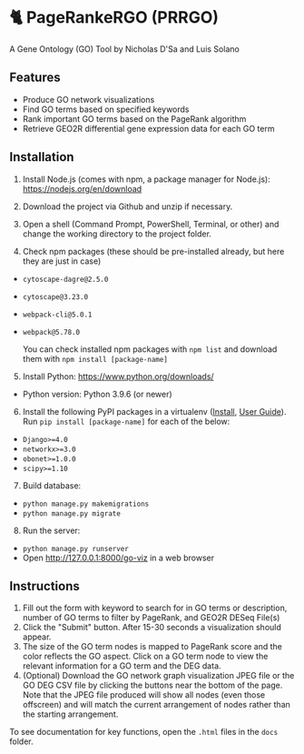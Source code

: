 # 🐈 PageRankeRGO (PRRGO)
A Gene Ontology (GO) Tool by Nicholas D'Sa and Luis Solano

## Features
* Produce GO network visualizations
* Find GO terms based on specified keywords
* Rank important GO terms based on the PageRank algorithm
* Retrieve GEO2R differential gene expression data for each GO term

## Installation
1. Install Node.js (comes with npm, a package manager for Node.js): https://nodejs.org/en/download

2. Download the project via Github and unzip if necessary.

3. Open a shell (Command Prompt, PowerShell, Terminal, or other) and change the working directory to the project folder.

4. Check npm packages (these should be pre-installed already, but here they are just in case)
* `cytoscape-dagre@2.5.0`
* `cytoscape@3.23.0`
* `webpack-cli@5.0.1`
* `webpack@5.78.0`

  You can check installed npm packages with `npm list` and download them with `npm install [package-name]`

5. Install Python: https://www.python.org/downloads/
* Python version: Python 3.9.6 (or newer)

6. Install the following PyPI packages in a virtualenv ([Install](https://virtualenv.pypa.io/en/latest/installation.html), [User Guide](https://virtualenv.pypa.io/en/latest/user_guide.html)). Run `pip install [package-name]` for each of the below:
* `Django>=4.0`
* `networkx>=3.0`
* `obonet>=1.0.0`
* `scipy>=1.10`

7. Build database:
* `python manage.py makemigrations`
* `python manage.py migrate`

8. Run the server:
* `python manage.py runserver`
* Open http://127.0.0.1:8000/go-viz in a web browser

## Instructions
1. Fill out the form with keyword to search for in GO terms or description, number of GO terms to filter by PageRank, and GEO2R DESeq File(s)
2. Click the "Submit" button. After 15-30 seconds a visualization should appear.
3. The size of the GO term nodes is mapped to PageRank score and the color reflects the GO aspect. Click on a GO term node to view the relevant information for a GO term and the DEG data.
4. (Optional) Download the GO network graph visualization JPEG file or the GO DEG CSV file by clicking the buttons near the bottom of the page. Note that the JPEG file produced will show all nodes (even those offscreen) and will match the current arrangement of nodes rather than the starting arrangement.

To see documentation for key functions, open the `.html` files in the `docs` folder.